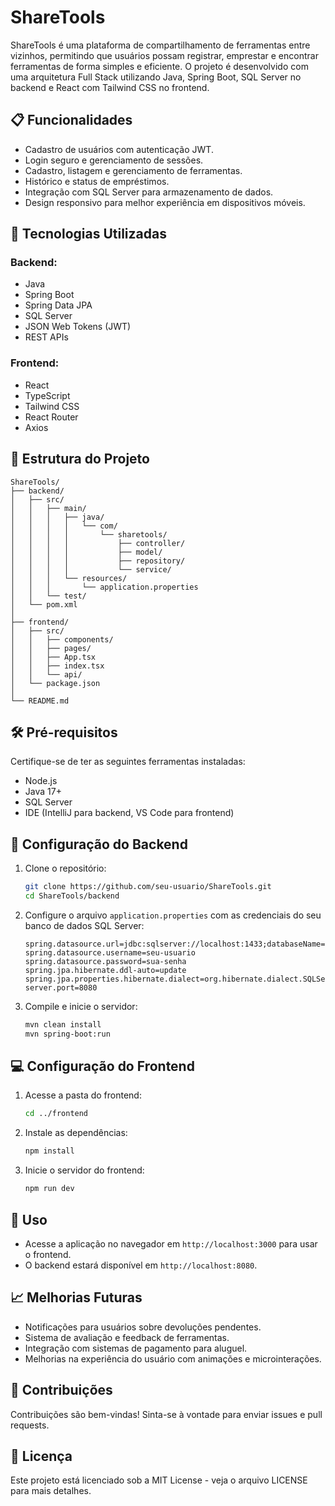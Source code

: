 # ShareTools

ShareTools é uma plataforma de compartilhamento de ferramentas entre vizinhos, permitindo que usuários possam registrar, emprestar e encontrar ferramentas de forma simples e eficiente. O projeto é desenvolvido com uma arquitetura Full Stack utilizando Java, Spring Boot, SQL Server no backend e React com Tailwind CSS no frontend.

## 📋 Funcionalidades

* Cadastro de usuários com autenticação JWT.
* Login seguro e gerenciamento de sessões.
* Cadastro, listagem e gerenciamento de ferramentas.
* Histórico e status de empréstimos.
* Integração com SQL Server para armazenamento de dados.
* Design responsivo para melhor experiência em dispositivos móveis.

## 🚀 Tecnologias Utilizadas

### Backend:

* Java
* Spring Boot
* Spring Data JPA
* SQL Server
* JSON Web Tokens (JWT)
* REST APIs

### Frontend:

* React
* TypeScript
* Tailwind CSS
* React Router
* Axios

## 📁 Estrutura do Projeto

```
ShareTools/
├── backend/
│   ├── src/
│   │   ├── main/
│   │   │   ├── java/
│   │   │   │   └── com/
│   │   │   │       └── sharetools/
│   │   │   │           ├── controller/
│   │   │   │           ├── model/
│   │   │   │           ├── repository/
│   │   │   │           └── service/
│   │   │   └── resources/
│   │   │       └── application.properties
│   │   └── test/
│   └── pom.xml
│
├── frontend/
│   ├── src/
│   │   ├── components/
│   │   ├── pages/
│   │   ├── App.tsx
│   │   ├── index.tsx
│   │   └── api/
│   └── package.json
│
└── README.md
```

## 🛠️ Pré-requisitos

Certifique-se de ter as seguintes ferramentas instaladas:

* Node.js
* Java 17+
* SQL Server
* IDE (IntelliJ para backend, VS Code para frontend)

## 🔧 Configuração do Backend

1. Clone o repositório:

   ```bash
   git clone https://github.com/seu-usuario/ShareTools.git
   cd ShareTools/backend
   ```

2. Configure o arquivo `application.properties` com as credenciais do seu banco de dados SQL Server:

   ```properties
   spring.datasource.url=jdbc:sqlserver://localhost:1433;databaseName=sharetools
   spring.datasource.username=seu-usuario
   spring.datasource.password=sua-senha
   spring.jpa.hibernate.ddl-auto=update
   spring.jpa.properties.hibernate.dialect=org.hibernate.dialect.SQLServerDialect
   server.port=8080
   ```

3. Compile e inicie o servidor:

   ```bash
   mvn clean install
   mvn spring-boot:run
   ```

## 💻 Configuração do Frontend

1. Acesse a pasta do frontend:

   ```bash
   cd ../frontend
   ```

2. Instale as dependências:

   ```bash
   npm install
   ```

3. Inicie o servidor do frontend:

   ```bash
   npm run dev
   ```

## 📝 Uso

* Acesse a aplicação no navegador em `http://localhost:3000` para usar o frontend.
* O backend estará disponível em `http://localhost:8080`.

## 📈 Melhorias Futuras

* Notificações para usuários sobre devoluções pendentes.
* Sistema de avaliação e feedback de ferramentas.
* Integração com sistemas de pagamento para aluguel.
* Melhorias na experiência do usuário com animações e microinterações.

## 🤝 Contribuições

Contribuições são bem-vindas! Sinta-se à vontade para enviar issues e pull requests.

## 📄 Licença

Este projeto está licenciado sob a MIT License - veja o arquivo LICENSE para mais detalhes.
